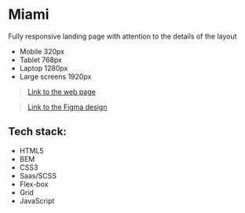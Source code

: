# Miami
Fully responsive landing page with attention to the details of the layout
- Mobile 320px
- Tablet 768px
- Laptop 1280px
- Large screens 1920px

>[Link to the web page](https://Allrightman.github.io/miami/)

>[Link to the Figma design](https://www.figma.com/file/nHz8bflIwJaWP3P99vKTH5/miami_home_new?node-id=16033%3A3)
## Tech stack:
- HTML5
- BEM
- CSS3
- Saas/SCSS
- Flex-box
- Grid
- JavaScript
